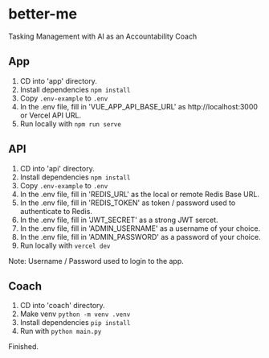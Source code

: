 # better-me
Tasking Management with AI as an Accountability Coach

## App

1) CD into 'app' directory.
2) Install dependencies `npm install`
3) Copy `.env-example` to `.env`
4) In the .env file, fill in 'VUE_APP_API_BASE_URL' as http://localhost:3000 or Vercel API URL.
5) Run locally with `npm run serve`

## API

1) CD into 'api' directory.
2) Install dependencies `npm install`
3) Copy `.env-example` to `.env`
4) In the .env file, fill in 'REDIS_URL' as the local or remote Redis Base URL.
5) In the .env file, fill in 'REDIS_TOKEN' as token / password used to authenticate to Redis.
6) In the .env file, fill in 'JWT_SECRET' as a strong JWT sercet.
7) In the .env file, fill in 'ADMIN_USERNAME' as a username of your choice.
8) In the .env file, fill in 'ADMIN_PASSWORD' as a password of your choice.
9) Run locally with `vercel dev`

Note: Username / Password used to login to the app.

## Coach

1) CD into 'coach' directory.
2) Make venv `python -m venv .venv`
3) Install dependencies `pip install`
4) Run with `python main.py`

Finished.